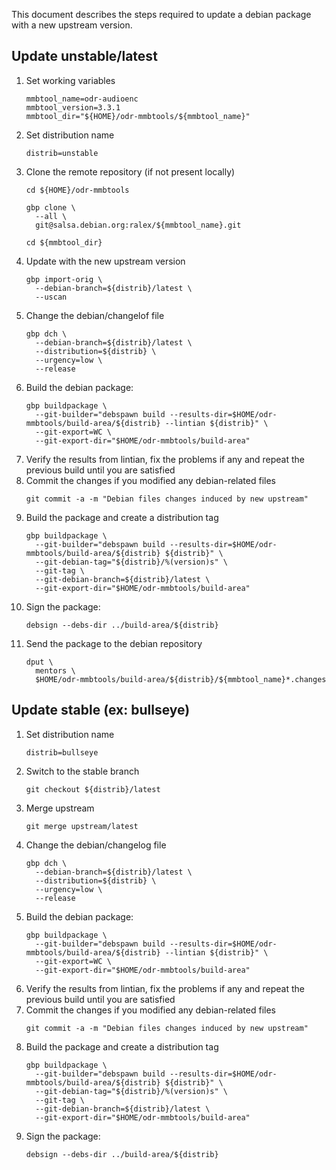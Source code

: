 This document describes the steps required to update
a debian package with a new upstream version.

## Update unstable/latest

1. Set working variables
   ```
   mmbtool_name=odr-audioenc
   mmbtool_version=3.3.1
   mmbtool_dir="${HOME}/odr-mmbtools/${mmbtool_name}"
   ```
1. Set distribution name
   ```
   distrib=unstable
   ```
1. Clone the remote repository (if not present locally)
   ```
   cd ${HOME}/odr-mmbtools

   gbp clone \
     --all \
     git@salsa.debian.org:ralex/${mmbtool_name}.git
   
   cd ${mmbtool_dir}
   ```
1. Update with the new upstream version
   ```
   gbp import-orig \
     --debian-branch=${distrib}/latest \
     --uscan
   ```
1. Change the debian/changelof file
   ```
   gbp dch \
     --debian-branch=${distrib}/latest \
     --distribution=${distrib} \
     --urgency=low \
     --release
   ```
1. Build the debian package:
   ```
   gbp buildpackage \
     --git-builder="debspawn build --results-dir=$HOME/odr-mmbtools/build-area/${distrib} --lintian ${distrib}" \
     --git-export=WC \
     --git-export-dir="$HOME/odr-mmbtools/build-area"
   ```
1. Verify the results from lintian, fix the problems if any and repeat the 
previous build until you are satisfied
1. Commit the changes if you modified any debian-related files
   ```
   git commit -a -m "Debian files changes induced by new upstream"
   ```
1. Build the package and create a distribution tag
   ```
   gbp buildpackage \
     --git-builder="debspawn build --results-dir=$HOME/odr-mmbtools/build-area/${distrib} ${distrib}" \
     --git-debian-tag="${distrib}/%(version)s" \
     --git-tag \
     --git-debian-branch=${distrib}/latest \
     --git-export-dir="$HOME/odr-mmbtools/build-area"
   ```
1. Sign the package:
   ```
   debsign --debs-dir ../build-area/${distrib}
   ```
1. Send the package to the debian repository
   ```
   dput \
     mentors \
     $HOME/odr-mmbtools/build-area/${distrib}/${mmbtool_name}*.changes
   ```

## Update stable (ex: bullseye)

1. Set distribution name
   ```
   distrib=bullseye
   ```
1. Switch to the stable branch
   ```
   git checkout ${distrib}/latest
   ```
1. Merge upstream
   ```
   git merge upstream/latest
   ```
1. Change the debian/changelog file
   ```
   gbp dch \
     --debian-branch=${distrib}/latest \
     --distribution=${distrib} \
     --urgency=low \
     --release
   ```
1. Build the debian package:
   ```
   gbp buildpackage \
     --git-builder="debspawn build --results-dir=$HOME/odr-mmbtools/build-area/${distrib} --lintian ${distrib}" \
     --git-export=WC \
     --git-export-dir="$HOME/odr-mmbtools/build-area"
   ```
1. Verify the results from lintian, fix the problems if any and repeat the 
previous build until you are satisfied
1. Commit the changes if you modified any debian-related files
   ```
   git commit -a -m "Debian files changes induced by new upstream"
   ```
1. Build the package and create a distribution tag
   ```
   gbp buildpackage \
     --git-builder="debspawn build --results-dir=$HOME/odr-mmbtools/build-area/${distrib} ${distrib}" \
     --git-debian-tag="${distrib}/%(version)s" \
     --git-tag \
     --git-debian-branch=${distrib}/latest \
     --git-export-dir="$HOME/odr-mmbtools/build-area"
   ```
1. Sign the package:
   ```
   debsign --debs-dir ../build-area/${distrib}
   ```

